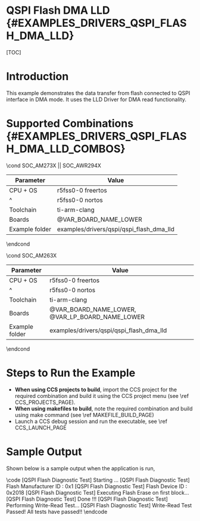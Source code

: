 # QSPI Flash DMA LLD {#EXAMPLES_DRIVERS_QSPI_FLASH_DMA_LLD}

[TOC]

# Introduction

This example demonstrates the data transfer from flash connected to QSPI interface in DMA mode.
It uses the LLD Driver for DMA read functionality.

# Supported Combinations {#EXAMPLES_DRIVERS_QSPI_FLASH_DMA_LLD_COMBOS}

\cond SOC_AM273X || SOC_AWR294X

 Parameter      | Value
 ---------------|-----------
 CPU + OS       | r5fss0-0 freertos
 ^              | r5fss0-0 nortos
 Toolchain      | ti-arm-clang
 Boards         | @VAR_BOARD_NAME_LOWER
 Example folder | examples/drivers/qspi/qspi_flash_dma_lld

\endcond

\cond SOC_AM263X

 Parameter      | Value
 ---------------|-----------
 CPU + OS       | r5fss0-0 freertos
 ^              | r5fss0-0 nortos
 Toolchain      | ti-arm-clang
 Boards         | @VAR_BOARD_NAME_LOWER, @VAR_LP_BOARD_NAME_LOWER
 Example folder | examples/drivers/qspi/qspi_flash_dma_lld

\endcond

# Steps to Run the Example

- **When using CCS projects to build**, import the CCS project for the required combination
  and build it using the CCS project menu (see \ref CCS_PROJECTS_PAGE).
- **When using makefiles to build**, note the required combination and build using
  make command (see \ref MAKEFILE_BUILD_PAGE)
- Launch a CCS debug session and run the executable, see \ref CCS_LAUNCH_PAGE

# Sample Output

Shown below is a sample output when the application is run,

\code
[QSPI Flash Diagnostic Test] Starting ...
[QSPI Flash Diagnostic Test] Flash Manufacturer ID : 0x1
[QSPI Flash Diagnostic Test] Flash Device ID       : 0x2018
[QSPI Flash Diagnostic Test] Executing Flash Erase on first block...
[QSPI Flash Diagnostic Test] Done !!!
[QSPI Flash Diagnostic Test] Performing Write-Read Test...
[QSPI Flash Diagnostic Test] Write-Read Test Passed!
All tests have passed!!
\endcode


